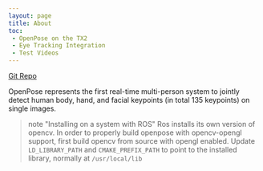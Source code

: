 ```yaml
---
layout: page
title: About
toc:
 - OpenPose on the TX2
 - Eye Tracking Integration
 - Test Videos
---
```


[Git Repo](https://github.com/CMU-Perceptual-Computing-Lab/openpose)

OpenPose represents the first real-time multi-person system to jointly detect human body, hand, and facial keypoints (in total 135 keypoints) on single images.

>note "Installing on a system with ROS"
>Ros installs its own version of opencv. In order to properly build
>openpose with opencv-opengl support, first build opencv from source
>with opengl enabled. Update `LD_LIBRARY_PATH` and `CMAKE_PREFIX_PATH`
>to point to the installed library, normally at `/usr/local/lib`
